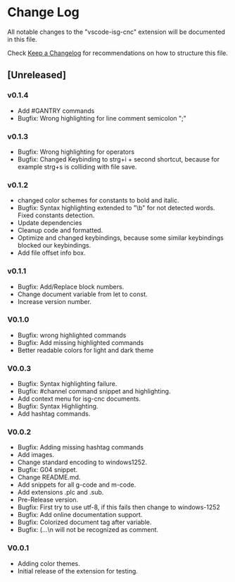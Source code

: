 # Change Log

All notable changes to the "vscode-isg-cnc" extension will be documented in this file.

Check [Keep a Changelog](http://keepachangelog.com/) for recommendations on how to structure this file.

## [Unreleased]

### v0.1.4

- Add #GANTRY commands
- Bugfix: Wrong highlighting for line comment semicolon ";"

### v0.1.3

- Bugfix: Wrong highlighting for operators
- Bugfix: Changed Keybinding to strg+i + second shortcut, because for example strg+s is colliding with file save.

### v0.1.2

- changed color schemes for constants to bold and italic.
- Bugfix: Syntax highlighting extended to "\\b" for not detected words. Fixed constants detection.
- Update dependencies
- Cleanup code and formatted.
- Optimize and changed keybindings, because some similar keybindings blocked our keybindings.
- Add file offset info box.

### v0.1.1

- Bugfix: Add/Replace block numbers.
- Change document variable from let to const.
- Increase version number.

### V0.1.0

- Bugfix: wrong highlighted commands
- Bugfix: Add missing highlighted commands
- Better readable colors for light and dark theme

### V0.0.3

- Bugfix: Syntax highlighting failure.
- Bugfix: #channel command snippet and highlighting.
- Add context menu for isg-cnc documents.
- Bugfix: Syntax Highlighting.
- Add hashtag commands.

### V0.0.2

- Bugfix: Adding missing hashtag commands
- Add images.
- Change standard encoding to windows1252.
- Bugfix: G04 snippet.
- Change README.md.
- Add snippets for all g-code and m-code.
- Add extensions .plc and .sub.
- Pre-Release version.
- Bugfix: First try to use utf-8, if this fails then change to windows-1252
- Bugfix: Add online documentation support.
- Bugfix: Colorized document tag after variable.
- Bugfix: (...\n will not be recognized as comment.

### V0.0.1

- Adding color themes.
- Initial release of the extension for testing.
